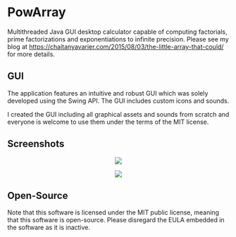 # PowArray
Multithreaded Java GUI desktop calculator capable of computing factorials, prime factorizations and exponentiations to infinite precision.
Please see my blog at https://chaitanyavarier.com/2015/08/03/the-little-array-that-could/ for more details.

## GUI
The application features an intuitive and robust GUI which was solely developed using the Swing API. The GUI includes custom icons and sounds.

I created the GUI including all graphical assets and sounds from scratch and everyone is welcome to use them under the terms of the MIT license.

## Screenshots
<p align="center"><img src ="https://cloud.githubusercontent.com/assets/16710726/22317413/83f91e84-e341-11e6-9295-39e365957dfe.jpg" /></p>

<p align="center"><img src ="https://cloud.githubusercontent.com/assets/16710726/22317415/83fca8c4-e341-11e6-8d1d-ef6d8488688a.jpg" /></p>

## Open-Source
Note that this software is licensed under the MIT public license, meaning that this software is open-source. Please disregard the EULA
embedded in the software as it is inactive.
